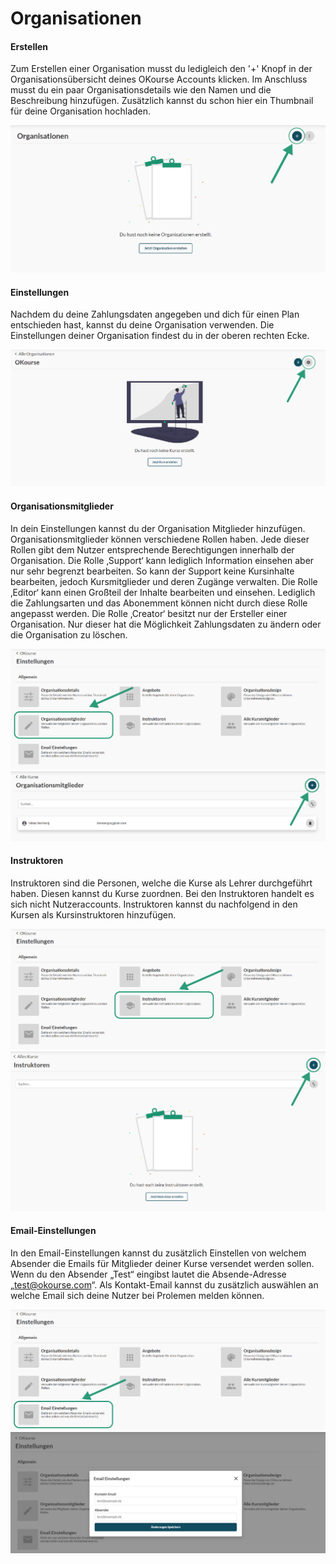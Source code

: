 # Organisationen

#### Erstellen
Zum Erstellen einer Organisation musst du ledigleich den '+' Knopf in der Organisationsübersicht deines OKourse Accounts klicken. Im Anschluss musst du ein paar Organisationsdetails wie den Namen und die Beschreibung hinzufügen. Zusätzlich kannst du schon hier ein Thumbnail für deine Organisation hochladen.

![Create Organization](../../assets/images/CreateOrg.png)

#### Einstellungen

Nachdem du deine Zahlungsdaten angegeben und dich für einen Plan entschieden hast, kannst du deine Organisation verwenden. Die Einstellungen deiner Organisation findest du in der oberen rechten Ecke.

![Course Settings](../../assets/images/CourseSettings.png)

#### Organisationsmitglieder

In dein Einstellungen kannst du der Organisation Mitglieder hinzufügen. Organisationsmitglieder können verschiedene Rollen haben. Jede dieser Rollen gibt dem Nutzer entsprechende Berechtigungen innerhalb der Organisation.
Die Rolle ‚Support‘ kann lediglich Information einsehen aber nur sehr begrenzt bearbeiten. So kann der Support keine Kursinhalte bearbeiten, jedoch Kursmitglieder und deren Zugänge verwalten.
Die Rolle ‚Editor‘ kann einen Großteil der Inhalte bearbeiten und einsehen. Lediglich die Zahlungsarten und das Abonemment können nicht durch diese Rolle angepasst werden.
Die Rolle ‚Creator‘ besitzt nur der Ersteller einer Organisation. Nur dieser hat die Möglichkeit Zahlungsdaten zu ändern oder die Organisation zu löschen.

![Organization Members Menu](../../assets/images/OrgMemberMenu.png)
![Organization Members](../../assets/images/OrgMember.png)

#### Instruktoren

Instruktoren sind die Personen, welche die Kurse als Lehrer durchgeführt haben. Diesen kannst du Kurse zuordnen.
Bei den Instruktoren handelt es sich nicht Nutzeraccounts.
Instruktoren kannst du nachfolgend in den Kursen als Kursinstruktoren hinzufügen.

![Organization Instructors Menu](../../assets/images/OrgInstructorsMenu.png)
![Organization Instructors](../../assets/images/OrgInstructors.png)

#### Email-Einstellungen

In den Email-Einstellungen kannst du zusätzlich Einstellen von welchem Absender die Emails für Mitglieder deiner Kurse versendet werden sollen. Wenn du den Absender „Test“ eingibst lautet die Absende-Adresse „test@okourse.com“. 
Als Kontakt-Email kannst du zusätzlich auswählen an welche Email sich deine Nutzer bei Prolemen melden können. 

![Organization Email Menu](../../assets/images/OrgEmailMenu.png)
![Organization Email](../../assets/images/Email.png)
